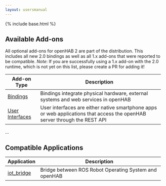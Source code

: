 ```yaml
---
layout: usersmanual
---
```


{% include base.html %}

## Available Add-ons

All optional add-ons for openHAB 2 are part of the distribution. This includes all new 2.0 bindings as well as all 1.x add-ons that were reported to be compatible. 
_Note_: If you are successfully using a 1.x add-on with the 2.0 runtime, which is not yet on this list, please create a PR for adding it!

| Add-on Type | Description |
|-------------|----------------------|
|[Bindings](bindings.html)| Bindings integrate physical hardware, external systems and web services in openHAB |
|[User Interfaces](uis.html)| User interfaces are either native smartphone apps or web applications that access the openHAB server through the REST API |

...

## Compatible Applications

| Application | Description |
|-------|----------------------|
| [iot_bridge](https://github.com/openhab/openhab/wiki/ROS-Robot-Operating-System) | Bridge between ROS Robot Operating System and openHAB |
